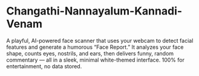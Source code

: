 # Changathi-Nannayalum-Kannadi-Venam
A playful, AI-powered face scanner that uses your webcam to detect facial features and generate a humorous “Face Report.” It analyzes your face shape, counts eyes, nostrils, and ears, then delivers funny, random commentary — all in a sleek, minimal white-themed interface. 100% for entertainment, no data stored.
